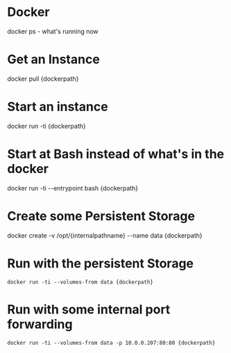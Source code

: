 <!-- TITLE: Docker -->
<!-- SUBTITLE: A quick summary of Docker -->

# Docker
docker ps - what's running now

# Get an Instance
docker pull {dockerpath}

# Start an instance
docker run -ti {dockerpath}

# Start at Bash instead of what's in the docker
docker run -ti --entrypoint bash {dockerpath}

# Create some Persistent Storage
docker create -v /opt/{internalpathname} --name data {dockerpath}

# Run with the persistent Storage
```
docker run -ti --volumes-from data {dockerpath}
```

# Run with some internal port forwarding
```text
docker run -ti --volumes-from data -p 10.0.0.207:80:80 {dockerpath}
```
